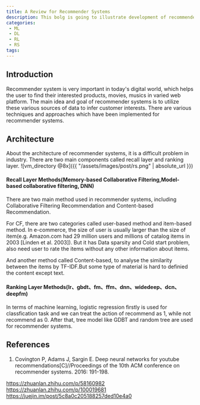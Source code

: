```yaml
---
title: A Review for Recommender Systems
description: This bolg is going to illustrate development of recommender system in industry.
categories:
 - ML
 - DL
 - RL
 - RS
tags:
---
```


## Introduction
Recommender system is very important in today's digital world, which helps the user to find their interested products, movies, musics in varied web platform. The main idea and goal of recommender systems is to utilize these various sources of data to infer customer interests. There are various techniques and approaches which have been implemented for recommender systems. 

## Architecture
About the architecture of recommender systems, it is a difficult problem in industry. There are two main components called recall layer and ranking layer. 
![vm_directory @8x]({{ "/assets/images/post/rs.png" | absolute_url }})




#### Recall Layer Methods(Memory-based Collaborative Filtering,Model-based collaborative filtering, DNN)

There are two main method used in recommender systems, including Collaborative Filtering Recommendation and Content-based Recommendation. 

For CF, there are two categories called user-based method and item-based method. In e-commerce, the size of user is usually larger than the size of item(e.g. Amazon.com had 29 million users and millions of catalog items in 2003 [Linden et al. 2003]). But it has Data sparsity and Cold start problem, also need user to rate the items without any other information about items. 

And another method called Content-based, to analyse the similarity between the items by TF-IDF.But some type of material is hard to definied the content except text.

#### Ranking Layer Methods(lr、gbdt、fm、ffm、dnn、widedeep、dcn、deepfm)

In terms of machine learning, logistic regression firstly is used for classfication task and we can treat the action of recommend as 1, while not recommend as 0. After that, tree model like GDBT and random tree are used for recommender systems.

## References
1. Covington P, Adams J, Sargin E. Deep neural networks for youtube recommendations[C]//Proceedings of the 10th ACM conference on recommender systems. 2016: 191-198.

https://zhuanlan.zhihu.com/p/58160982
https://zhuanlan.zhihu.com/p/100019681
https://juejin.im/post/5c8a0c205188257ded10e4a0

